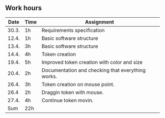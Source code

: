 ## Work hours

Date | Time | Assignment
-----|------|-----------
30.3. | 1h | Requirements specification
12.4. |	1h | Basic software structure
13.4. | 3h | Basic software structure
14.4. | 4h | Token creation
19.4. | 5h | Improved token creation with color and size
20.4. | 2h | Documentation and checking that everything works.
26.4. | 3h | Token creation on mouse point.
26.4  | 2h | Draggin token with mouse.
27.4. | 4h | Continue token movin.
Sum | 22h |
